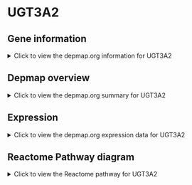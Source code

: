 <h1>UGT3A2</h1>

<h2>Gene information</h2>
<details>
  <summary>Click to view the depmap.org information for UGT3A2</summary>
  <p><a href="https://depmap.org/portal/gene/UGT3A2?tab=about" target="_BLANK">Open page in a new tab...</a></p>
  <iframe src="https://depmap.org/portal/gene/UGT3A2?tab=about" style="border:none;width:100%;height:800px"></iframe>
</details>

<h2>Depmap overview</h2>
<details>
  <summary>Click to view the depmap.org summary for UGT3A2</summary>
  <p><a href="https://depmap.org/portal/gene/UGT3A2?tab=overview" target="_BLANK">Open page in a new tab...</a></p>
  <iframe src="https://depmap.org/portal/gene/UGT3A2?tab=overview" style="border:none;width:100%;height:800px"></iframe>
</details>

<h2>Expression</h2>
<details>
  <summary>Click to view the depmap.org expression data for UGT3A2</summary>
  <p><a href="https://depmap.org/portal/gene/UGT3A2?tab=characterization" target="_BLANK">Open page in a new tab...</a></p>
  <iframe src="https://depmap.org/portal/gene/UGT3A2?tab=characterization" style="border:none;width:100%;height:800px"></iframe>
</details>



<h2>Reactome Pathway diagram</h2>
<details>
  <summary>Click to view the Reactome pathway for UGT3A2</summary>
  <p><a href="https://reactome.org/PathwayBrowser/#/R-HSA-156588" target="_BLANK">Open page in a new tab...</a></p>
  <p>Glucuronidation</p>
<iframe src="https://reactome.org/PathwayBrowser/#/R-HSA-156588" style="border:none;width:100%;height:800px"></iframe>
</details>



